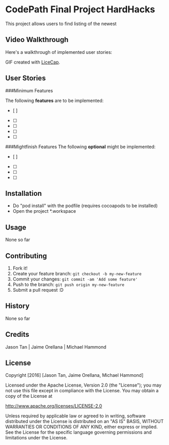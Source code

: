 # CodePath Final Project **HardHacks**

This project allows users to find listing of the newest 




## Video Walkthrough 
Here's a walkthrough of implemented user stories:

GIF created with [LiceCap](http://www.cockos.com/licecap/).


## User Stories

###Minimum Features

The following **features** are to be implemented:
- [ ] 
- [ ] 
- [ ] 
- [ ] 
- [ ] 


###Mightfinish Features
The following **optional** might be implemented:
- [ ] 
- [ ] 
- [ ] 
- [ ] 



## Installation

- Do "pod install" with the podfile (requires cocoapods to be installed)
- Open the project *.workspace

## Usage

None so far

## Contributing

1. Fork it!
2. Create your feature branch: `git checkout -b my-new-feature`
3. Commit your changes: `git commit -am 'Add some feature'`
4. Push to the branch: `git push origin my-new-feature`
5. Submit a pull request :D

## History
None so far

## Credits
Jason Tan | Jaime Orellana | Michael Hammond

## License

Copyright [2016] [Jason Tan, Jaime Orellana, Michael Hammond]

Licensed under the Apache License, Version 2.0 (the "License");
you may not use this file except in compliance with the License.
You may obtain a copy of the License at

http://www.apache.org/licenses/LICENSE-2.0

Unless required by applicable law or agreed to in writing, software
distributed under the License is distributed on an "AS IS" BASIS,
WITHOUT WARRANTIES OR CONDITIONS OF ANY KIND, either express or implied.
See the License for the specific language governing permissions and
limitations under the License.

